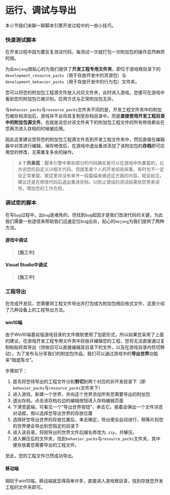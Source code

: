 # 运行、调试与导出

本小节我们来聊一聊脚本引擎开发过程中的一些小技巧。

### 快速测试脚本

在开发过程中因为要反复测试代码，每测试一次就打包一次附加包的操作显然麻烦的很。

为此`mojang`很贴心的为我们提供了**开发工程专用文件夹**，即位于游戏根目录下的`development_resource_packs`（用于存放开发中的资源包）与`development_behavior_packs`（用于存放开发中的行为包）文件夹。

您可以将您的附加包工程源文件放入对应文件夹，此时进入游戏，您便可在游戏中看到您的附加包已被识别。应用方式与正常附加包无异。

与`behavior_packs`与`resource_packs`文件夹不同的是，开发工程文件夹中的附加包被存档添加后，游戏并不会将其复制至存档目录中，而是**直接使用开发工程目录中的附加包源文件**。也就是说您对该文件夹下的附加包工程文件的所有修改都会在您再次进入存档的时候被应用。

因此这里建议您将您的附加包工程源文件丢到开发工程文件夹中，然后直接在编辑器中对其进行编辑，保存修改后，在游戏中退出重进添加了该附加包的**存档**即可应用您的修改，无需重复多余的操作。

> 关于**热重载**：脚本引擎中某些部分的代码确实是可以在游戏中热重载的，比方说您的自定义UI相关代码。但就笔者个人的开发经验来看，有时也不一定会正常重载，故这里并没有单开一段篇幅来阐述这方面的内容，稳妥起见，建议还是在修改代码后退出重进存档，以防止错误的测试结果给您带来误导，增加您的工作负担。

### 调试您的脚本

在写`bug`过程中，出`bug`是难免的，但找到`bug`起因才是我们改进代码的关键，为此我们需要一些途径来帮助我们迅速定位bug出处，贴心的`mojang`为我们提供了两种方法。

#### 游戏中调试

> **[施工中]**

#### Visual Studio中调试

> **[施工中]**

### 工程导出

在完成开发后，您需要将工程文件导出并打包成为附加包相应格式文件，这里介绍了几种设备上的工程导出方法。

#### win10端

由于Win10端基岩版游戏目录的文件微软使用了加密形式，所以如果您采用了上面的建议，在游戏开发工程专用文件夹中存放并编辑您的工程，您将无法直接通过复制粘贴将其导出（但依旧可以直接编辑其目录下的文件，以及在游戏目录内剪切移动）。为了发布与分享我们的附加包作品，我们可以通过游戏中的**导出世界**功能来“暗度陈仓”。

步骤如下：

1. 首先将您待导出的工程文件分别**剪切**到两个对应的非开发目录下（即`behavior_packs`与`resource_packs`文件夹下）
2. 进入游戏，新建一个世界，并向这个世界添加所有您需要导出的附加包
3. 退出存档，点击该存档右边的编辑按钮进入存档编辑页面
4. 下滑至底端，可看见一个“导出世界按钮”，单击它。接着会弹出一个文件浏览对话框，用以选择您导出世界的存放位置
5. 选择好您导出世界的存放位置后，单击确定，导出便会自动进行，稍等片刻您的世界便会导出到您指定的目录下
6. 进入该目录，将刚导出的世界文件后缀名修改为`.zip`，并解压。
7. 进入解压后的文件夹，找到`behavior_packs`与`resource_packs`文件夹，其中便存放着您需要导出的工程文件。

至此，您的工程文件已然成功导出。

#### 移动端

相较于win10端，移动端就显得简单许多，直接进入游戏根目录，找到存放您开发工程的文件夹即可。
